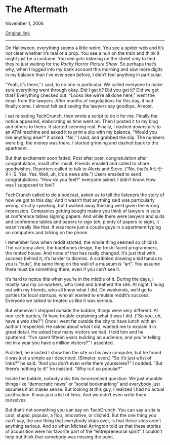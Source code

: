 The Aftermath
=============

November 1, 2006

[Original link](http://www.aaronsw.com/weblog/theaftermath)

* * * * *

On Halloween, everything seems a little weird. You see a spider web and
it’s not clear whether it’s real or a prop. You see a nun on the train
and think it might just be a costume. You see girls loitering on the
street only to find they’re just waiting for the *Rocky Horror Picture
Show*. So perhaps that’s why, when I logged into my bank account this
morning and saw more digits in my balance than I’ve ever seen before, I
didn’t feel anything in particular.

“Yeah, it’s there,” I said, to no one in particular. We called everyone
to make sure everything went through okay. Did I get it? Did you get it?
Did we get that? Everything checked out. “Looks like we’re all done
here,” went the email from the lawyers. After months of negotiations for
this day, it had finally come. I almost felt sad seeing the lawyers say
goodbye. Almost.

I sat reloading TechCrunch, then wrote a script to do it for me. Finally
the notice appeared, elaborating as time went on. Then I posted it to my
blog and others to theirs. It started seeming real. Finally, I dashed
downstairs to an ATM machine and asked it to print a slip with my
balance. “Would you like anything else?” it asked. “No,” I said, and
grabbed the slip. The numbers were big; the money was there. I started
grinning and dashed back to the apartment.

But that excitement soon faded. Post after post, congratulation after
congratulation, insult after insult. Friends emailed and called to share
goodwishes. Reporters called to talk to Alexis and Steve. (“No, that’s
A-L-E-X-I-S. Yes. Yes. Well, uh, it’s a news site.”) Users emailed to
send congratulations. “How do you feel?” everyone asked. I didn’t know.
How was I supposed to feel?

TechCrunch called to do a podcast, asked us to tell the listeners the
story of how we got to this day. And it wasn’t that anything said was
particularly wrong, strictly speaking, but I walked away thinking we’d
given the wrong impression. Companies getting bought makes you think of
lawyers in suits at conference tables signing papers. And while there
were lawyers and suits and conference tables and papers to sign (oh,
plenty of papers to sign), it wasn’t really like that. It was more just
a couple guys in a apartment typing on computers and talking on the
phone.

I remember how when reddit started, the whole thing seemed so childish.
The cartoony alien, the barebones design, the fresh-faced programmers,
the rented house. And none of that has really changed. It’s just that
with success behind it, it’s harder to dismiss. A scribbled drawing a
kid hands to you is “cute”, the same thing on the wall of a museum is
“art”. You assume there must be something there, even if you can’t see
it.

It’s hard to notice this when you’re in the middle of it. During the
days, I mostly saw my co-workers, who lived and breathed the site. At
night, I hung out with my friends, who all knew what I did. On weekends,
we’d go to parties for local startups, who all wanted to emulate
reddit’s success. Everyone we talked to treated us like it was serious.

But whenever I stepped outside the bubble, things were very different.
At non-tech parties, I’d have trouble explaining what it was I did. (“So
you, uh, have a web site?”) Once I went far outside the city to have
lunch with an author I respected. He asked about what I did, wanted me
to explain it in great detail. He asked how many visitors we had. I told
him and he sputtered. “I’ve spent fifteen years building an audience,
and you’re telling me in a year you have a million visitors?” I
assented.

Puzzled, he insisted I show him the site on his own computer, but he
found it was just a simple as I described. (Simpler, even.) “So it’s
just a list of links?” he said. “And you don’t even write them
yourselves?” I nodded. “But there’s nothing to it!” he insisted. “Why is
it so popular?”

Inside the bubble, nobody asks this inconvenient question. We just
mumble things like “democratic news” or “social bookmarking” and
everybody just assumes it all makes sense. But looking at this guy, I
realized I had no actual justification. It was just a list of links. And
we didn’t even write them ourselves.

But that’s not something you can say on TechCrunch. You can say a site
is cool, stupid, popular, a flop, innovative, or clichéd. But the one
thing you can’t say, the one thing that everybody skips over, is that
these sites aren’t anything serious. And so when Michael Arrington told
us that these stories of acquisition were his favorite part of the
“entrepreneurial spirit”, I couldn’t help but think that somebody was
missing the point.
